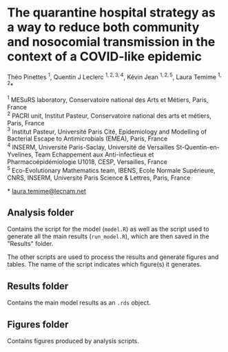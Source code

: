 # The quarantine hospital strategy as a way to reduce both community and nosocomial transmission in the context of a COVID-like epidemic 

Théo Pinettes $^{1}$, Quentin J Leclerc $^{1,2,3,4}$, Kévin Jean $^{1,2,5}$, Laura Temime $^{1,2}$*

$^{1}$ MESuRS laboratory, Conservatoire national des Arts et Métiers, Paris, France   
$^{2}$ PACRI unit, Institut Pasteur, Conservatoire national des arts et métiers, Paris, France  
$^{3}$ Institut Pasteur, Université Paris Cité, Epidemiology and Modelling of Bacterial Escape to Antimicrobials (EMEA), Paris, France  
$^{4}$ INSERM, Université Paris-Saclay, Université de Versailles St-Quentin-en-Yvelines, Team Echappement aux Anti-infectieux et Pharmacoépidémiologie U1018, CESP, Versailles, France  
$^{5}$ Eco-Evolutionary Mathematics team, IBENS, Ecole Normale Supérieure, CNRS, INSERM, Université Paris Science \& Lettres, Paris, France  

\* laura.temime@lecnam.net

## Analysis folder

Contains the script for the model (`model.R`) as well as the script used to generate all the main results (`run_model.R`), which are then saved in the "Results" folder.

The other scripts are used to process the results and generate figures and tables. The name of the script indicates which figure(s) it generates.

## Results folder

Contains the main model results as an `.rds` object.

## Figures folder

Contains figures produced by analysis scripts.

